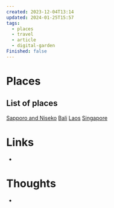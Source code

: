 ```yaml
---
created: 2023-12-04T13:14
updated: 2024-01-25T15:57
tags:
  - places
  - travel
  - article
  - digital-garden
Finished: false
---
```

# Places



## List of places
[Sapporo and Niseko](Sapporo%20and%20Niseko.md)
[Bali](Bali.md)
[Laos](Laos.md)
[Singapore](Singapore.md)
# Links
- 

# Thoughts 
- 


